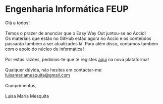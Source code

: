 # Engenharia Informática FEUP

Olá a todos! 
<br>
<br>
Temos o prazer de anunciar que o Easy Way Out juntou-se ao Accio! 
<br>
Os materiais que estão no GitHub estão agora no Accio e os conteúdos passarão também a ser atualizados lá. Para além disso, contamos também com o apoio do núcleo de informática! 
<br>
<br>
Por estas razões, pedimos-te que te registes [aqui](https://accio.pt/) na nova plataforma!
<br>
<br>
Qualquer dúvida, não hesites em contactar-me: luisamariamesquita@gmail.com 
<br>
<br>
Cumprimentos, 
<br>
<br>
Luísa Maria Mesquita 
